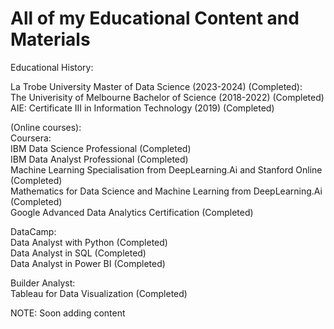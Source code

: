 # All of my Educational Content and Materials
Educational History: <br/>

La Trobe University Master of Data Science (2023-2024)  (Completed): <br/>
The Univerisity of Melbourne Bachelor of Science (2018-2022) (Completed)<br/>
AIE: Certificate III in Information Technology (2019) (Completed) <br/>

(Online courses): <br/>
Coursera: <br/>
IBM Data Science Professional (Completed) <br/>
IBM Data Analyst Professional (Completed) <br/>
Machine Learning Specialisation from DeepLearning.Ai and Stanford Online (Completed) <br/>
Mathematics for Data Science and Machine Learning from DeepLearning.Ai (Completed) <br/>
Google Advanced Data Analytics Certification (Completed) <br/>

DataCamp: <br/>
Data Analyst with Python (Completed) <br/>
Data Analyst in SQL (Completed) <br/>
Data Analyst in Power BI (Completed) <br/>

Builder Analyst: <br/>
Tableau for Data Visualization (Completed) <br/>

NOTE: Soon adding content <br/>




